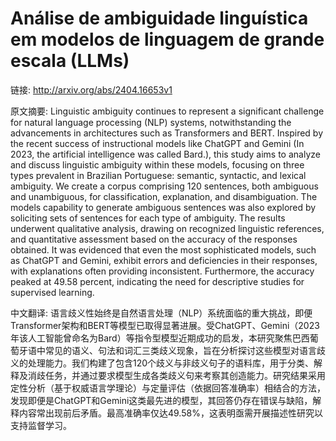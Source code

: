# Análise de ambiguidade linguística em modelos de linguagem de grande escala (LLMs)

链接: http://arxiv.org/abs/2404.16653v1

原文摘要:
Linguistic ambiguity continues to represent a significant challenge for
natural language processing (NLP) systems, notwithstanding the advancements in
architectures such as Transformers and BERT. Inspired by the recent success of
instructional models like ChatGPT and Gemini (In 2023, the artificial
intelligence was called Bard.), this study aims to analyze and discuss
linguistic ambiguity within these models, focusing on three types prevalent in
Brazilian Portuguese: semantic, syntactic, and lexical ambiguity. We create a
corpus comprising 120 sentences, both ambiguous and unambiguous, for
classification, explanation, and disambiguation. The models capability to
generate ambiguous sentences was also explored by soliciting sets of sentences
for each type of ambiguity. The results underwent qualitative analysis, drawing
on recognized linguistic references, and quantitative assessment based on the
accuracy of the responses obtained. It was evidenced that even the most
sophisticated models, such as ChatGPT and Gemini, exhibit errors and
deficiencies in their responses, with explanations often providing
inconsistent. Furthermore, the accuracy peaked at 49.58 percent, indicating the
need for descriptive studies for supervised learning.

中文翻译:
语言歧义性始终是自然语言处理（NLP）系统面临的重大挑战，即便Transformer架构和BERT等模型已取得显著进展。受ChatGPT、Gemini（2023年该人工智能曾命名为Bard）等指令型模型近期成功的启发，本研究聚焦巴西葡萄牙语中常见的语义、句法和词汇三类歧义现象，旨在分析探讨这些模型对语言歧义的处理能力。我们构建了包含120个歧义与非歧义句子的语料库，用于分类、解释及消歧任务，并通过要求模型生成各类歧义句来考察其创造能力。研究结果采用定性分析（基于权威语言学理论）与定量评估（依据回答准确率）相结合的方法，发现即便是ChatGPT和Gemini这类最先进的模型，其回答仍存在错误与缺陷，解释内容常出现前后矛盾。最高准确率仅达49.58%，这表明亟需开展描述性研究以支持监督学习。
